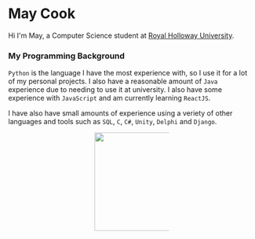 # May Cook

Hi I'm May, a Computer Science student at [Royal Holloway University](https://www.royalholloway.ac.uk/). 

### My Programming Background
`Python` is the language I have the most experience with, so I use it for a lot of my personal projects. I also have a reasonable amount of `Java` experience due to needing to use it at university. I also have some experience with `JavaScript` and am currently learning `ReactJS`.

I have also have small amounts of experience using a veriety of other languages and tools such as `SQL`, `C`, `C#`, `Unity`, `Delphi` and `Django`. 

<div style="margin-left: auto;
            margin-right: auto;
            width: 30%"> 
<a href="https://github.com/anuraghazra/github-readme-stats">
  <img height=200 align="center" src="https://github-readme-stats.vercel.app/api?username=May-Cook&theme=jolly" />
</a>
</div>
